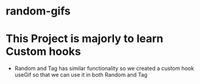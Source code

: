 # random-gifs
# This Project is majorly to learn Custom hooks
* Random and Tag has similar functionality so we created a custom hook useGif so that we can use it in both Random and Tag

